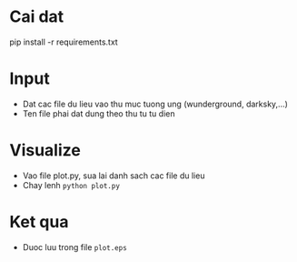 # Cai dat
pip install -r requirements.txt

# Input
- Dat cac file du lieu vao thu muc tuong ung (wunderground, darksky,...)
- Ten file phai dat dung theo thu tu tu dien

# Visualize
- Vao file plot.py, sua lai danh sach cac file du lieu
- Chay lenh `python plot.py`

# Ket qua
- Duoc luu trong file `plot.eps`